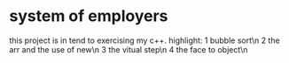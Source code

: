 # system of employers
this project is in tend to exercising my c++.
highlight:
1 bubble sort\n
2 the arr and the use of new\n
3 the vitual step\n
4 the face to object\n
